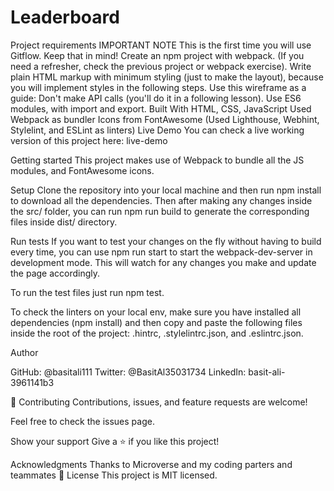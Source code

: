 # Leaderboard

Project requirements
IMPORTANT NOTE This is the first time you will use Gitflow. Keep that in mind!
Create an npm project with webpack. (If you need a refresher, check the previous project or webpack exercise).
Write plain HTML markup with minimum styling (just to make the layout), because you will implement styles in the following steps. Use this wireframe as a guide:
Don't make API calls (you'll do it in a following lesson).
Use ES6 modules, with import and export.
Built With
HTML, CSS, JavaScript
Used Webpack as bundler
Icons from FontAwesome
(Used Lighthouse, Webhint, Stylelint, and ESLint as linters)
Live Demo
You can check a live working version of this project here: live-demo

Getting started
This project makes use of Webpack to bundle all the JS modules, and FontAwesome icons.

Setup
Clone the repository into your local machine and then run npm install to download all the dependencies. Then after making any changes inside the src/ folder, you can run npm run build to generate the corresponding files inside dist/ directory.

Run tests
If you want to test your changes on the fly without having to build every time, you can use npm run start to start the webpack-dev-server in development mode. This will watch for any changes you make and update the page accordingly.

To run the test files just run npm test.

To check the linters on your local env, make sure you have installed all dependencies (npm install) and then copy and paste the following files inside the root of the project: .hintrc, .stylelintrc.json, and .eslintrc.json.

Author


GitHub: @basitali111
Twitter: @BasitAl35031734
LinkedIn: basit-ali-3961141b3

🤝 Contributing
Contributions, issues, and feature requests are welcome!

Feel free to check the issues page.

Show your support
Give a ⭐️ if you like this project!

Acknowledgments
Thanks to Microverse and my coding parters and teammates
📝 License
This project is MIT licensed.
